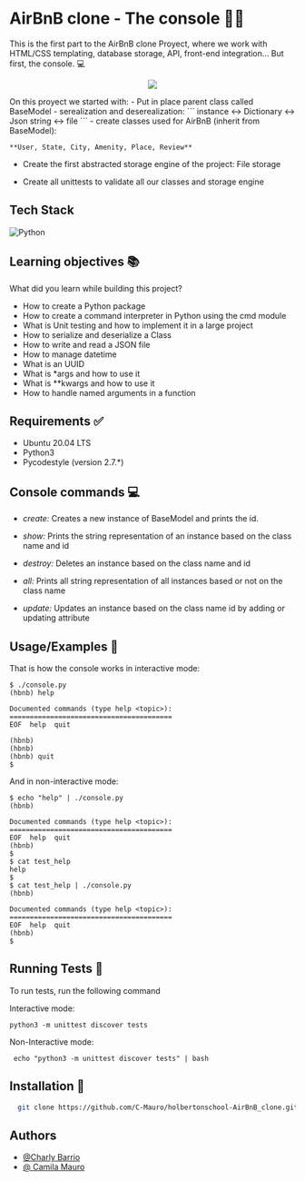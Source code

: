 
# AirBnB clone - The console :technologist:   


This is the first part to the AirBnB clone Proyect, where we work with HTML/CSS templating, database storage, API, front-end integration… 
But first, the console. :computer:

<p align="center">
<img src="https://www.google.com/url?sa=i&url=https%3A%2F%2Fwww.prnewswire.com%2Fnews-releases%2Fairbnb-announces-pricing-of-initial-public-offering-301190081.html&psig=AOvVaw3jMV-p3wVHwLoma0pqAkkg&ust=1677705953917000&source=images&cd=vfe&ved=0CA0QjRxqFwoTCKj46vSTuf0CFQAAAAAdAAAAABAD"> 
</p>
On this proyect we started with: 
- Put in place parent class called BaseModel
- serealization and deserealization:
```
    instance <-> Dictionary <-> Json string <-> file 
```
- create classes used for AirBnB (inherit from BaseModel): 
    
    **User, State, City, Amenity, Place, Review**

- Create the first abstracted storage engine of the project: File storage

- Create all unittests to validate all our classes and storage engine





## Tech Stack

![Python](https://img.shields.io/badge/python-3670A0?style=for-the-badge&logo=python&logoColor=ffdd54)



## Learning objectives :books:

What did you learn while building this project?

- How to create a Python package
- How to create a command interpreter in Python using the cmd module
- What is Unit testing and how to implement it in a large project
- How to serialize and deserialize a Class
- How to write and read a JSON file
- How to manage datetime
- What is an UUID
- What is *args and how to use it
- What is **kwargs and how to use it
- How to handle named arguments in a function



## Requirements :white_check_mark:

- Ubuntu 20.04 LTS
- Python3
- Pycodestyle (version 2.7.*)
## Console commands :computer:

- *create:* Creates a new instance of BaseModel and prints the id.

- *show:* Prints the string representation of an instance based on the class name and id

- *destroy:* Deletes an instance based on the class name and id

- *all:* Prints all string representation of all instances based or not on the class name

- *update:* Updates an instance based on the class name id by adding or updating attribute

## Usage/Examples :toolbox:

That is how the console works in interactive mode:
```
$ ./console.py
(hbnb) help

Documented commands (type help <topic>):
========================================
EOF  help  quit

(hbnb) 
(hbnb) 
(hbnb) quit
$
```

And in non-interactive mode:
```
$ echo "help" | ./console.py
(hbnb)

Documented commands (type help <topic>):
========================================
EOF  help  quit
(hbnb) 
$
$ cat test_help
help
$
$ cat test_help | ./console.py
(hbnb)

Documented commands (type help <topic>):
========================================
EOF  help  quit
(hbnb) 
$
```




## Running Tests :test_tube:

To run tests, run the following command

Interactive mode:
```
python3 -m unittest discover tests 
```
Non-Interactive mode:
```
 echo "python3 -m unittest discover tests" | bash
```




## Installation :wrench:

```bash
  git clone https://github.com/C-Mauro/holbertonschool-AirBnB_clone.git
```
    
## Authors

- [@Charly Barrio](https://github.com/charlybarrio)
- [@ Camila Mauro](https://github.com/C-Mauro)


